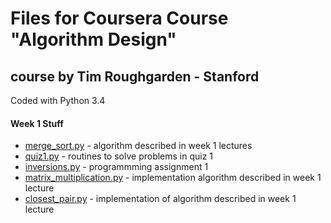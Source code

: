 # Files for Coursera Course "Algorithm Design"
## course by Tim Roughgarden - Stanford

Coded with Python 3.4

#### Week 1 Stuff
- [merge_sort.py](/merge_sort.py/) - algorithm described in week 1 lectures
- [quiz1.py](/quiz1.py/) - routines to solve problems in quiz 1
- [inversions.py](/inversions.py/) - programmming assignment 1
- [matrix_multiplication.py](/matrix_multiplication.py/) - implementation algorithm described in week 1 lecture
- [closest_pair.py](/closest_pair.py/) - implementation of algorithm described in week 1 lecture
